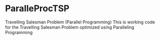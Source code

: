 # ParalleProcTSP
Travelling Salesman Problem (Parallel Programming)
This is working code for the Travelling Salesman Problem optimized using Paralleling Programming
